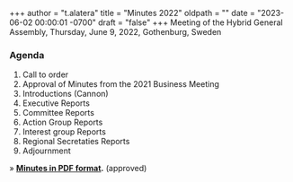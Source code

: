+++
author = "t.alatera"
title = "Minutes 2022"
oldpath = ""
date = "2023-06-02 00:00:01 -0700"
draft = "false"
+++
Meeting of the Hybrid General Assembly, Thursday, June 9, 2022, Gothenburg, Sweden

### **Agenda**

1. Call to order
2. Approval of Minutes from the 2021 Business Meeting
3. Introductions (Cannon)
4. Executive Reports
5. Committee Reports
6. Action Group Reports
7. Interest group Reports
8. Regional Secretaties Reports
9. Adjournment

» **[Minutes in PDF format](/file/about/agm22-minutes-approved.pdf "AGM Minutes 2022").** (approved)
